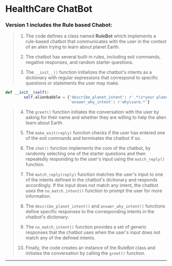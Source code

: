 # HealthCare ChatBot

### Version 1 includes the Rule based Chabot:


> 1. The code defines a class named **RuleBot** which implements a rule-based chatbot that communicates with the user in the context of an alien trying to learn about planet Earth.
>
> 2. The chatbot has several built-in rules, including exit commands, negative responses, and random starter questions.
> 
> 3. The `__init__()` function initializes the chatbot's intents as a dictionary with regular expressions that correspond to specific questions or statements the user may make.
```python
def __init__(self):
        self.alienbabble = {'describe_planet_intent': r'.*\s*your planet.*',
                            'answer_why_intent': r'why\sare.*'}
``` 
>
>
>
>
> 4. The `greet()` function initiates the conversation with the user by asking for their name and whether they are willing to help the alien learn about Earth.
> 
> 5. The `make_exit(reply)` function checks if the user has entered one of the exit commands and terminates the chatbot if so.
> 
> 6. The `chat()` function implements the core of the chatbot, by randomly selecting one of the starter questions and then repeatedly responding to the user's input using the `match_reply()` function.
> 
> 7. The `match_reply(reply)` function matches the user's input to one of the intents defined in the chatbot's dictionary and responds accordingly. If the input does not match any intent, the chatbot uses the `no_match_intent()` function to prompt the user for more information.
> 
> 8. The `describe_planet_intent()` and `answer_why_intent()` functions define specific responses to the corresponding intents in the chatbot's dictionary.
> 
> 9. The `no_match_intent()` function provides a set of generic responses that the chatbot uses when the user's input does not match any of the defined intents.
> 
> 10. Finally, the code creates an instance of the RuleBot class and initiates the conversation by calling the `greet()` function.
***
